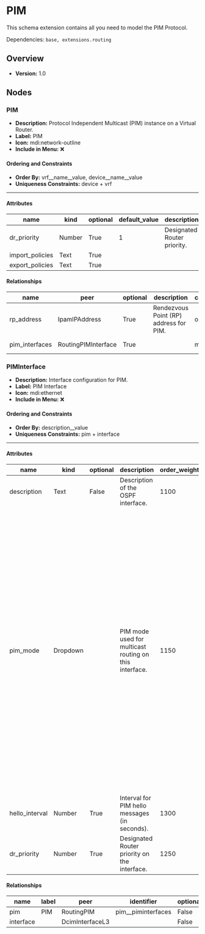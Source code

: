 # PIM

This schema extension contains all you need to model the PIM Protocol.


Dependencies: `base, extensions.routing`
## Overview
- **Version:** 1.0
## Nodes
### **PIM**
- **Description:** Protocol Independent Multicast (PIM) instance on a Virtual Router.
- **Label:** PIM
- **Icon:** mdi:network-outline
- **Include in Menu:** ❌

#### Ordering and Constraints
- **Order By:** vrf__name__value, device__name__value
- **Uniqueness Constraints:** device + vrf
---
#### Attributes
| name | kind | optional | default_value | description | order_weight |
| ---- | ---- | -------- | ------------- | ----------- | ------------ |
| dr_priority | Number | True | 1 | Designated Router priority. | 1250 |
| import_policies | Text | True |  |  | 1300 |
| export_policies | Text | True |  |  | 1350 |

#### Relationships
| name | peer | optional | description | cardinality | kind | label | identifier |
| ---- | ---- | -------- | ----------- | ----------- | ---- | ----- | ---------- |
| rp_address | IpamIPAddress | True | Rendezvous Point (RP) address for PIM. | one | Attribute |  |  |
| pim_interfaces | RoutingPIMInterface | True |  | many | Component | PIM Interfaces | pim__piminterfaces |

### **PIMInterface**
- **Description:** Interface configuration for PIM.
- **Label:** PIM Interface
- **Icon:** mdi:ethernet
- **Include in Menu:** ❌

#### Ordering and Constraints
- **Order By:** description__value
- **Uniqueness Constraints:** pim + interface
---
#### Attributes
| name | kind | optional | description | order_weight | choices | default_value |
| ---- | ---- | -------- | ----------- | ------------ | ------- | ------------- |
| description | Text | False | Description of the OSPF interface. | 1100 |  |  |
| pim_mode | Dropdown |  | PIM mode used for multicast routing on this interface. | 1150 | [{'name': 'sparse', 'label': 'Sparse Mode', 'description': 'Sparse Mode for efficient multicast forwarding.', 'color': '#E6E6FA'}, {'name': 'dense', 'label': 'Dense Mode', 'description': 'Dense Mode for heavy multicast traffic.', 'color': '#E6E6FA'}, {'name': 'bidirectional', 'label': 'Bidirectional Mode', 'description': 'Bidirectional PIM for efficient traffic forwarding.', 'color': '#E6E6FA'}] |  |
| hello_interval | Number | True | Interval for PIM hello messages (in seconds). | 1300 |  | 30 |
| dr_priority | Number | True | Designated Router priority on the interface. | 1250 |  | 1 |

#### Relationships
| name | label | peer | identifier | optional | cardinality | kind | order_weight |
| ---- | ----- | ---- | ---------- | -------- | ----------- | ---- | ------------ |
| pim | PIM | RoutingPIM | pim__piminterfaces | False | one | Parent |  |
| interface |  | DcimInterfaceL3 |  | False | one | Attribute | 1200 |
